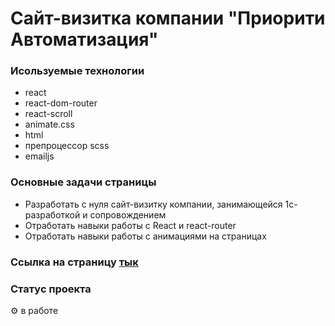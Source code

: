# Сайт-визитка компании "Приорити Автоматизация"

### Исользуемые технологии
- react
- react-dom-router
- react-scroll
- animate.css
- html
- препроцессор scss
- emailjs

### Основные задачи страницы

- Разработать с нуля сайт-визитку компании, занимающейся 1с-разработкой и сопровождением
- Отработать навыки работы с React и  react-router
- Отработать навыки работы с анимациями на страницах

### Ссылка на страницу [тык](https://inkinyam.github.io/priority-automation/)

### Статус проекта
⚙️ в работе